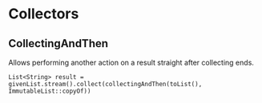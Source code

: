 # Collectors

## CollectingAndThen
Allows performing another action on a result straight after collecting ends.

```List<String> result = givenList.stream().collect(collectingAndThen(toList(), ImmutableList::copyOf))```
